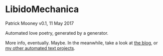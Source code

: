 # LibidoMechanica

Patrick Mooney
v0.1, 11 May 2017

Automated love poetry, generated by a generator.

More info, eventually. Maybe. In the meanwhile, take a look at <a rel="me muse" href="https://libidomechanica.tumblr.com/">the blog</a>, or <a rel="me" href="http://patrickbrianmooney.nfshost.com/~patrick/projects/index.html#text-gen">my other automated text projects</a>.